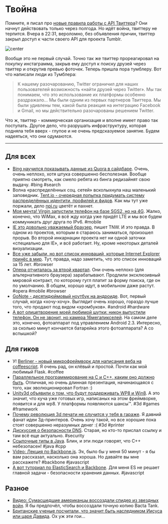 # Твойна

Помните, я писал про [новые правила работы с API Твиттера](http://addmeto.cc/post/2012-08-17-twitter-of-doom/)? Они начнут действовать только через полгода. Но идёт война, твиттеру не терпится. Вчера в 22:31, вероломно, без объявления причин, твиттер закрыл доступ к части своего API для проекта Tumblr.

![center](http://tctechcrunch2011.files.wordpress.com/2012/08/tumblr-sign-up.jpeg?w=625)

Вообще это не первый случай. Точно так же твиттер прореагировал на покупку инстаграмма, закрыв ему доступ к поиску друзей через твиттер и открутив превью фоточек. Теперь пришла пора тумблеру.
Вот что написали люди из Тумблера:

> К нашему разочарованию, Twitter ограничил для наших пользователей возможность «найти друзей через Twitter». Мы так понимаем, что это использование их платформы особенно раздражало… Мы были одним из первых партнеров Твиттера. Мы были удивлены тем, какой была реакция на интеграцию Facebook и Gmail, но мы действительно разочарованы решением Twitter.

Что ж, твиттер - коммерческая организация и вполне имеет право так поступать. Другое дело, что разрушать инфраструктуру, которая подняла тебя вверх - глупое и не очень предсказуемое занятие. Будем надеяться, что они одумаются.

-----

## Для всех
* [Bing научился показывать данные из Quora в сайдбаре](http://www.theverge.com/2012/8/22/3260927/bing-quora-experts-social-sidebar). Очень, очень неплохо, хотя штука совершенно бесполезная. Вообще приятно смотреть, как смело ребята из бинга редизайнят свою выдачу. #bing #search
* Волна «распределённых соц. сетей» всколыхнула наш маленький заповедник. [Tent.io - очередная попытка придумать систему распределённых идентити, профилей и фидов](http://tent.io/blog/introducing-tent). Как мы тут уже поржали, дело [npj.ru](http://npj.ru/) цветёт и пахнет.
* [Моя мечта! Virgin запустили телефон на базе SGS2, но на 4G](http://www.theverge.com/2012/8/22/3261452/boost-virgin-prepaid-carries-Galaxy). Жалко, конечно, что WiMax, я всё жду когда уже придёт LTE и мы все будем коммуникать друг друга по IPv6. #mobile
* [IE это довольно уважаемый браузер](http://thenextweb.com/insider/2012/08/22/mozillas-andreas-gal-internet-explorer-9-pretty-respectable-browser/), пишет TNW. И это правда. В одном из проектов, которым я стараюсь заниматься, произошел прорыв. Во второй инкарнации проекта нет ни одной заточки «специально для IE», и всё работает. Ну, кроме некоторых деталей визуализации.
* [Все уже забыли, но вот список инноваций, которые Internet Explorer принёс в мир](http://www.nczonline.net/blog/2012/08/22/the-innovations-of-internet-explorer/). Тут, правда, надо заметить, что это список инноваций за 15 лет. #browser
* [Опера отчиталась за втрой квартал](http://techcrunch.com/2012/08/22/opera-q2-mobile-browse/). Они очень неплохо (для альтернативного браузера) зарабатывают. Продлили эксклюзивный мировой контракт, по которому гугл платит за форму поиска, где он по умолчанию. В общем, хорошо идут, в мобильном даже растут. #opera #mobile #browser
* [GoNote - десятидюймовый ноутбук на андроиде](http://www.ergoelectronics.com/products/10inch-gonote-touchscreen-android-4-netbook-gnt10). Вот, первый случай, когда «хочу-хочу». Выглядит очень хорошо, гораздо лучше того, что продают под видом «хромбуков». #android #hardware
* [А вот олицетворение моей любимой шутки: никон выпустили телефон. Он не звонит, но камера 16мегапикселей](http://www.bhphotovideo.com/indepth/announcements/new-android-powered-nikon-coolpix-s800c?BI=8938&kw=S800c). На самом деле это, конечно, фотоаппарат под управлением Android 2.3. Интересно, за сколько минут кончается батарейка этого фотоаппарата? А со вспышкой?

## Для гиков
* У! [Berliner - новый микрофреймворк для написания веба на coffeescript](http://berliner.jcoglan.com/). Я очень рад, он клёвый и простой. Почти как мой любимый Flask. #coffee
* [Параллельное программирование на C и C++, каким оно должно быть](https://speakerdeck.com/u/multicoreworld/p/james-reinders-intel-united-states). Отличная, но очень длинная презентация, начинающаяся с того, как эволюционировал Fortran :)
* [Unity3d объявили о том, что будут поддерживать WP8 и Win8](http://wmpoweruser.com/unity3d-graphics-engine-coming-to-windows-phone-8-and-windows-8/). А это значит, что куча уже готовых игр, написаных на этом фреймворке, появится и для wp8. У платформы появляются шансы™. #3d #games #framework
* [Почему революция 3d печати не случится у тебя в гараже](http://www.extremetech.com/extreme/134833-why-the-3d-printing-revolution-wont-happen-in-your-garage). Я давний фанат идеи 3д-принтеров. Очень хочу такой, но все хорошие пока стоят совершенно неразумных денег :( #3d #printer
* [Дискуссия о безопасности DNS](http://blog.hackplanet.in/2011/09/small-discussion-on-dns-security.html). Старая, но кто-то прислал ссылку и там всё еще актуально. #security
* [Ссылочные типы в Java](http://devsundar.github.com/2012/06/28/Types-of-references-in-java/). Блин, и эти люди говорят, что C++ небезопасен! #java #cpp
* [Video: Лекция по Backbone.js](http://www.infoq.com/presentations/Backbonejs). Эх, было бы у меня 50 минут - я бы вам рассказал, насколько она хороша. Но давайте вы мне расскажете? #backbone #javascript
* [А вот туториал по ElasticSearch и Backbone](http://www.elasticsearch.org/tutorials/2012/08/22/javascript-web-applications-and-elasticsearch.html). Для меня ES не решает главной задачи - безопасности хранения данных. #javascript

## Разное
* [Видео: Сумасшедшие американцы воссоздали спидер из звездных войн](http://dsc.discovery.com/gear-gadgets/star-wars-speederbike-in-real-life-aerofex-hover-bike-flies-the-mojave.html#mkcpgn=fbdsc17). Я бы предпочёл, чтобы воссоздали точную копию Bacta Tank.
* [Британские ученые посчитали, что значит быть наследником Иисуса или царя Давида](http://www.bbc.co.uk/news/magazine-19331938). Ох уж эти гои...